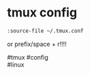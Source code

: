 # tmux config 
```bash
:source-file ~/.tmux.conf
```
or prefix/space + r!!!!



#tmux
#config  
#linux 
